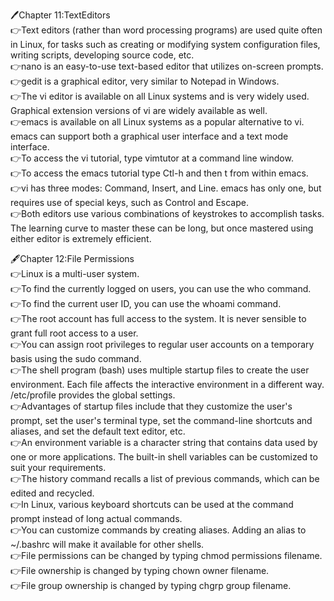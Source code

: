 🖊️Chapter 11:TextEditors    
👉Text editors (rather than word processing programs) are used quite often in Linux, for tasks such as creating or modifying system configuration files, writing scripts, developing source code, etc.       
👉nano is an easy-to-use text-based editor that utilizes on-screen prompts.         
👉gedit is a graphical editor, very similar to Notepad in Windows.           
👉The vi editor is available on all Linux systems and is very widely used. Graphical extension versions of vi are widely available as well.      
👉emacs is available on all Linux systems as a popular alternative to vi. emacs can support both a graphical user interface and a text mode interface.                   
👉To access the vi tutorial, type vimtutor at a command line window.          
👉To access the emacs tutorial type Ctl-h and then t from within emacs.         
👉vi has three modes: Command, Insert, and Line. emacs has only one, but requires use of special keys, such as Control and Escape.            
👉Both editors use various combinations of keystrokes to accomplish tasks. The learning curve to master these can be long, but once mastered using either editor is extremely efficient.       

🖋️Chapter 12:File Permissions      
👉Linux is a multi-user system.     
👉To find the currently logged on users, you can use the who command.     
👉To find the current user ID, you can use the whoami command.     
👉The root account has full access to the system. It is never sensible to grant full root access to a user.     
👉You can assign root privileges to regular user accounts on a temporary basis using the sudo command.     
👉The shell program (bash) uses multiple startup files to create the user environment. Each file affects the interactive environment in a different way. /etc/profile provides the global settings.     
👉Advantages of startup files include that they customize the user's prompt, set the user's terminal type, set the command-line shortcuts and aliases, and set the default text editor, etc.      
👉An environment variable is a character string that contains data used by one or more applications. The built-in shell variables can be customized to suit your requirements.    
👉The history command recalls a list of previous commands, which can be edited and recycled.    
👉In Linux, various keyboard shortcuts can be used at the command prompt instead of long actual commands.    
👉You can customize commands by creating aliases. Adding an alias to ~/.bashrc will make it available for other shells.   
👉File permissions can be changed by typing chmod permissions filename.     
👉File ownership is changed by typing chown owner filename.     
👉File group ownership is changed by typing chgrp group filename.      
